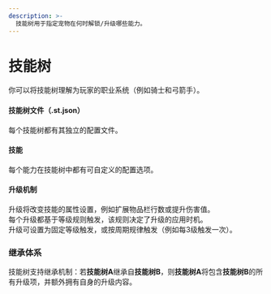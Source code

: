 ```yaml
---
description: >-
  技能树用于指定宠物在何时解锁/升级哪些能力。
---
```


# 技能树

你可以将技能树理解为玩家的职业系统（例如骑士和弓箭手）。

#### 技能树文件（.st.json）

每个技能树都有其独立的配置文件。

#### 技能

每个能力在技能树中都有可自定义的配置选项。

#### 升级机制

升级将改变技能的属性设置，例如扩展物品栏行数或提升伤害值。  
每个升级都基于等级规则触发，该规则决定了升级的应用时机。  
升级可设置为固定等级触发，或按周期规律触发（例如每3级触发一次）。

### 继承体系

技能树支持继承机制：若**技能树A**继承自**技能树B**，则**技能树A**将包含**技能树B**的所有升级项，并额外拥有自身的升级内容。